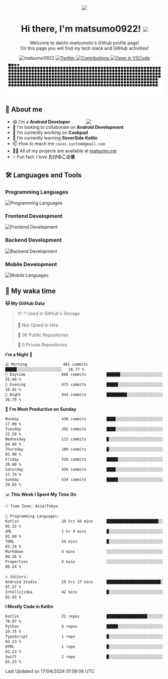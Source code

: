 <p align="center"><img src="https://capsule-render.vercel.app/api?type=waving&color=gradient&height=300&section=header&text=Hi%20I%27m%20matsumo&fontSize=90&animation=fadeIn&fontAlignY=38&desc=Welcome%20to%20daichi-matsumoto%27s%20GitHub%20profile%20&descAlignY=55&descAlign=62"></p>

<h1 align="center">Hi there, I'm matsumo0922! <img src="https://media.giphy.com/media/hvRJCLFzcasrR4ia7z/giphy.gif" width="32"></h1>

<p align="center">
Welcome to daichi-matsumoto's Github profile page!<br>
On this page you will find my tech stack and GitHub activities!
</p>

<div align="center">
  <img src="https://komarev.com/ghpvc/?username=matsumo0922&label=Profile%20views&color=ac3726&style=flat" alt="matsumo0922" />
  <a href="https://twitter.com/matsumo0922">
    <img src="https://badgen.net/badge/twitter/@matsumo0922?icon=twitter" alt="Twitter" />
  </a>
  <a href="https://qiita.com/CAIOS">
    <img src="https://badgen.org/img/qiita/CAIOS/contributions?style=flat" alt="Contributions" />
  </a>
  <a href="https://open.vscode.dev/matsumo0922/matsumo0922">
    <img alt="Open in VSCode" src="https://img.shields.io/static/v1?logo=visualstudiocode&label=&message=Open%20in%20Visual%20Studio%20Code&labelColor=2c2c32&color=007acc&logoColor=007acc" />
  </a>
</div>

<picture>
  <source media="(prefers-color-scheme: dark)" srcset="./resources/github-contribution-grid-snake-dark.svg" />
  <source media="(prefers-color-scheme: light)" srcset="./resources/github-contribution-grid-snake-light.svg" />
  <img alt="github-snake" src="./resources/github-contribution-grid-snake-light.svg" />
</picture>

## 📝 About me

<picture>
  <source media="(prefers-color-scheme: dark)" srcset="https://github-readme-stats.vercel.app/api?username=matsumo0922&show_icons=true&locale=en&theme=dark" />
  <source media="(prefers-color-scheme: light)" srcset="https://github-readme-stats.vercel.app/api?username=matsumo0922&show_icons=true&locale=en&theme=default" />
  <img align="right" width="49%" src="https://github-readme-stats.vercel.app/api?username=matsumo0922&show_icons=true&locale=en&theme=default" />
</picture>

- 😄 I'm a **Android Developer**
- 👯 I’m looking to collaborate on **Android Development**
- 🔭 I’m currently working on **Cookpad**
- 🌱 I’m currently learning **SeverSide Kotlin**
- 📫 How to reach me `caios.system@gmail.com`
- 👨‍💻 All of my projects are available at [matsumo.me](matsumo.me)
- ⚡ Fun fact: I love **たけのこの里**

## 🛠️ Languages and Tools

### Programming Languages
![Programming Languages](https://skillicons.dev/icons?i=kotlin,java,c,cpp,ruby,py,md)

### Frontend Development
![Frontend Development](https://skillicons.dev/icons?i=kotlin,next,react,html,css)

### Backend Development
![Backend Development](https://skillicons.dev/icons?i=kotlin,graphql,rails,redis,nodejs)

### Mobile Development
![Mobile Languages](https://skillicons.dev/icons?i=kotlin,ktor)

## 📌 My waka time
<!--START_SECTION:waka-->
**🐱 My GitHub Data** 

> 📦 ? Used in GitHub's Storage 
 > 
> 🚫 Not Opted to Hire
 > 
> 📜 36 Public Repositories 
 > 
> 🔑 0 Private Repositories 
 > 
**I'm a Night 🦉** 

```text
🌞 Morning                481 commits         █████░░░░░░░░░░░░░░░░░░░░   18.77 % 
🌆 Daytime                666 commits         ██████░░░░░░░░░░░░░░░░░░░   25.99 % 
🌃 Evening                473 commits         █████░░░░░░░░░░░░░░░░░░░░   18.45 % 
🌙 Night                  943 commits         █████████░░░░░░░░░░░░░░░░   36.79 % 
```
📅 **I'm Most Productive on Sunday** 

```text
Monday                   438 commits         ████░░░░░░░░░░░░░░░░░░░░░   17.09 % 
Tuesday                  392 commits         ████░░░░░░░░░░░░░░░░░░░░░   15.29 % 
Wednesday                115 commits         █░░░░░░░░░░░░░░░░░░░░░░░░   04.49 % 
Thursday                 100 commits         █░░░░░░░░░░░░░░░░░░░░░░░░   03.90 % 
Friday                   528 commits         █████░░░░░░░░░░░░░░░░░░░░   20.60 % 
Saturday                 456 commits         ████░░░░░░░░░░░░░░░░░░░░░   17.79 % 
Sunday                   534 commits         █████░░░░░░░░░░░░░░░░░░░░   20.83 % 
```


📊 **This Week I Spent My Time On** 

```text
🕑︎ Time Zone: Asia/Tokyo

💬 Programming Languages: 
Kotlin                   26 hrs 46 mins      ███████████████████████░░   92.32 % 
XML                      1 hr 9 mins         █░░░░░░░░░░░░░░░░░░░░░░░░   03.99 % 
TOML                     54 mins             █░░░░░░░░░░░░░░░░░░░░░░░░   03.14 % 
Markdown                 4 mins              ░░░░░░░░░░░░░░░░░░░░░░░░░   00.26 % 
Properties               4 mins              ░░░░░░░░░░░░░░░░░░░░░░░░░   00.24 % 

🔥 Editors: 
Android Studio           28 hrs 17 mins      ████████████████████████░   97.57 % 
Intellijidea             42 mins             █░░░░░░░░░░░░░░░░░░░░░░░░   02.43 % 
```

**I Mostly Code in Kotlin** 

```text
Kotlin                   22 repos            ██████████████████░░░░░░░   70.97 % 
Python                   6 repos             █████░░░░░░░░░░░░░░░░░░░░   19.35 % 
TypeScript               1 repo              █░░░░░░░░░░░░░░░░░░░░░░░░   03.23 % 
HTML                     1 repo              █░░░░░░░░░░░░░░░░░░░░░░░░   03.23 % 
Swift                    1 repo              █░░░░░░░░░░░░░░░░░░░░░░░░   03.23 % 
```




 Last Updated on 17/04/2024 01:58:06 UTC
<!--END_SECTION:waka-->
